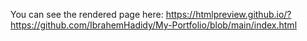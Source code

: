 You can see the rendered page here: https://htmlpreview.github.io/?https://github.com/IbrahemHadidy/My-Portfolio/blob/main/index.html
